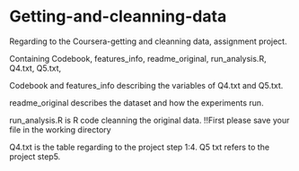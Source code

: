 # Getting-and-cleanning-data

Regarding to the Coursera-getting and cleanning data, assignment project.

Containing Codebook, features_info, readme_original, run_analysis.R, Q4.txt, Q5.txt, 

Codebook and features_info describing the variables of Q4.txt and Q5.txt.

readme_original describes the dataset and how the experiments run.

run_analysis.R is R code cleanning the original data.
!!First please save your file in the working directory

Q4.txt is the table regarding to the project step 1:4.
Q5 txt refers to the project step5.
